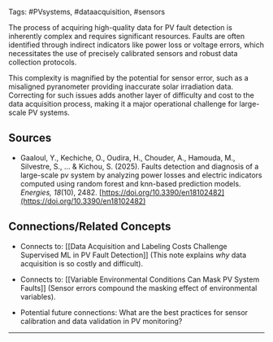 Tags: #PVsystems, #dataacquisition, #sensors

The process of acquiring high-quality data for PV fault detection is inherently complex and requires significant resources. 
Faults are often identified through indirect indicators like power loss or voltage errors, which necessitates the use of precisely calibrated sensors and robust data collection protocols.

This complexity is magnified by the potential for sensor error, such as a misaligned pyranometer providing inaccurate solar irradiation data. 
Correcting for such issues adds another layer of difficulty and cost to the data acquisition process, making it a major operational challenge for large-scale PV systems.

## Sources

- Gaaloul, Y., Kechiche, O., Oudira, H., Chouder, A., Hamouda, M., Silvestre, S., … & Kichou, S. (2025). Faults detection and diagnosis of a large-scale pv system by analyzing power losses and electric indicators computed using random forest and knn-based prediction models. _Energies, 18_(10), 2482. [https://doi.org/10.3390/en18102482](https://doi.org/10.3390/en18102482)
    

## Connections/Related Concepts

- Connects to: [[Data Acquisition and Labeling Costs Challenge Supervised ML in PV Fault Detection]] (This note explains _why_ data acquisition is so costly and difficult).
    
- Connects to: [[Variable Environmental Conditions Can Mask PV System Faults]] (Sensor errors compound the masking effect of environmental variables).
    
- Potential future connections: What are the best practices for sensor calibration and data validation in PV monitoring?
    

---